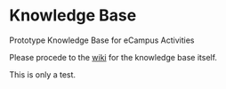 # Knowledge Base
Prototype Knowledge Base for eCampus Activities

Please procede to the [wiki](https://github.com/ecampuscenter/knowledgebase/wiki) for the knowledge base itself.

This is only a test.
